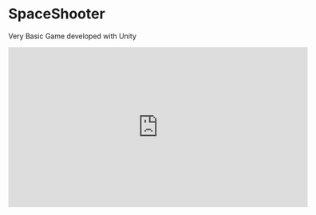 # SpaceShooter
Very Basic Game developed with Unity

<iframe frameborder="0" src="https://itch.io/embed-upload/905504?color=333333" allowfullscreen="" width="600" height="320"></iframe>
